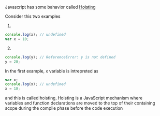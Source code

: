 Javascript has some bahavior called [Hoisting](https://developer.mozilla.org/en-US/docs/Glossary/Hoisting) 

Consider this two examples 

1. 
```javascript
console.log(x); // undefined
var x = 10;

```
2. 
```javascript
console.log(y); // ReferenceError: y is not defined
y = 20;
```
In the first example, x variable is intrepreted as 
```javascript
var x;
console.log(x); // undefined
x = 10;
```
and this is called hoisting, Hoisting is a JavaScript mechanism where variables and function declarations are moved to the top of their containing scope during the compile phase before the code execution
